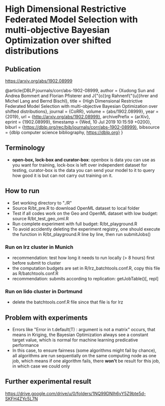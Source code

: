 # High Dimensional Restrictive Federated Model Selection with multi-objective Bayesian Optimization over shifted distributions

## Publication

https://arxiv.org/abs/1902.08999

@article{DBLP:journals/corr/abs-1902-08999,
  author    = {Xudong Sun and
               Andrea Bommert and
               Florian Pfisterer and
               J{\"{o}}rg Rahnenf{\"{u}}hrer and
               Michel Lang and
               Bernd Bischl},
  title     = {High Dimensional Restrictive Federated Model Selection with multi-objective
               Bayesian Optimization over shifted distributions},
  journal   = {CoRR},
  volume    = {abs/1902.08999},
  year      = {2019},
  url       = {http://arxiv.org/abs/1902.08999},
  archivePrefix = {arXiv},
  eprint    = {1902.08999},
  timestamp = {Wed, 10 Jul 2019 10:15:59 +0200},
  biburl    = {https://dblp.org/rec/bib/journals/corr/abs-1902-08999},
  bibsource = {dblp computer science bibliography, https://dblp.org}
}

## Terminology
- **open-box, lock-box and curator-box**: openbox is data you can use as you want for training, lock-box is left over independent dataset for testing,  curator-box is the data you can send your model to it to query how good it is but can not carry out training on it. 

## How to run
- Set working directory to "./R"
- Source R/bt_pre.R to download OpenML dataset to local folder
- Test if all codes work on the Geo and OpenML dataset with low budget: source R/bt_test_geo_oml.R 
- Run complete experiment with full budget: R/bt_playground.R
- To avoid accidently deleting the experiment registry, one should execute the function in
  R/bt_playground.R line by line, then run submitJobs()

### Run on lrz cluster in Munich
- recommendation: test how long it needs to run locally (> 8 hours) first before submit to cluster
- the computation budgets are set in R/lrz_batchtools.conf.R, copy this file as R/batchtools.conf.R
- recommendation: submits according to replication: getJobTable()[, repl]

### Run on lido cluster in Dortmund
- delete the batchtools.conf.R file since that file is for lrz

## Problem with experiments
- Errors like "Error in t.default(T) : argument is not a matrix" occurs, that means in Kriging, the Bayesian Optimization always see a constant target value, which is normal for machine learning predicative performance
- In this case, to ensure fairness (some algorithms might fail by chance), all algorithms are run sequentially on the same computing node as one job, which means if one algorithm fails, there **won't** be result for this job, in which case we could only 

## Further experimental result
https://drive.google.com/drive/u/0/folders/1NQ99DNIh6vY5Z9bte5d-SKFH4ZYc5L7N
